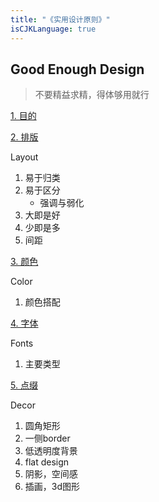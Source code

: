 ```yaml
---
title: "《实用设计原则》"
isCJKLanguage: true
---
```

 
## Good Enough Design

> 不要精益求精，得体够用就行

[1. 目的](./goals)

[2. 排版](./space)

Layout

1. 易于归类
1. 易于区分
    - 强调与弱化
1. 大即是好
1. 少即是多
1. 间距

[3. 颜色](./colors)

Color

1. 颜色搭配

[4. 字体](./fonts)

Fonts

1. 主要类型

[5. 点缀](./decor)

Decor

1. 圆角矩形
1. 一侧border
1. 低透明度背景
1. flat design
1. 阴影，空间感
1. 插画，3d图形

<!-- [6. 平衡](./balance)

1. 干净明亮
1. 留白多
1. 柔和轻快
1. 有点趣味 -->